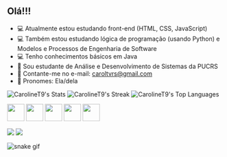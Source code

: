 ## Olá!!!
- 💻 Atualmente estou estudando front-end (HTML, CSS, JavaScript)
- 💻 Também estou estudando lógica de programação (usando Python) e Modelos e Processos de Engenharia de Software
- 💻 Tenho conhecimentos básicos em Java
- 📘 Sou estudante de Análise e Desenvolvimento de Sistemas da PUCRS
- 📨 Contante-me no e-mail: caroltvrs@gmail.com
- 🙂 Pronomes: Ela/dela

![CarolineT9's Stats](https://github-readme-stats.vercel.app/api?username=CarolineT9&theme=ayu-mirage&show_icons=true&hide_border=true&count_private=true)
![CarolineT9's Streak](https://github-readme-streak-stats.herokuapp.com/?user=CarolineT9&theme=ayu-mirage&hide_border=true)
![CarolineT9's Top Languages](https://github-readme-stats.vercel.app/api/top-langs/?username=CarolineT9&theme=ayu-mirage&show_icons=true&hide_border=true&layout=compact)


<img src="https://cdn.jsdelivr.net/gh/devicons/devicon/icons/html5/html5-original.svg" width="40px" heigh="40px"/>  <img src="https://cdn.jsdelivr.net/gh/devicons/devicon/icons/css3/css3-original.svg" width="40px" heigh="40px"/>  <img src="https://cdn.jsdelivr.net/gh/devicons/devicon/icons/javascript/javascript-original.svg" width="40px" heigh="40px" />  <img src="https://cdn.jsdelivr.net/gh/devicons/devicon/icons/python/python-original.svg" width="40px" heigh="40px"  /> <img src="https://cdn.jsdelivr.net/gh/devicons/devicon/icons/java/java-original.svg" width="40px" heigh="40px"  />
          


<div>
<a href = "mailto:caroltvrs@gmail.com"><img src="https://img.shields.io/badge/Gmail-D14836?style=for-the-badge&logo=gmail&logoColor=white" target="_blank"></a>
<a href="https://www.linkedin.com/in/caroline-tavares-65150b189/" target="_blank"><img src="https://img.shields.io/badge/-LinkedIn-%230077B5?style=for-the-badge&logo=linkedin&logoColor=white" target="_blank"></a>   
</div>

![snake gif](https://github.com/CarolineT9/CarolineT9/blob/output/github-contribution-grid-snake.svg)
          
          
          
